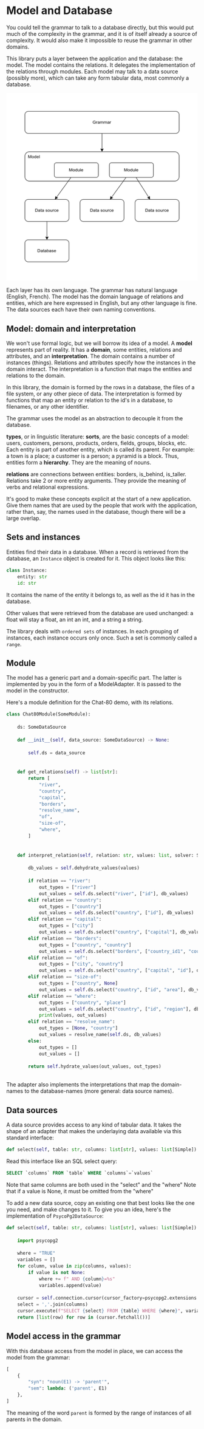 # Model and Database

You could tell the grammar to talk to a database directly, but this would put much of the complexity in the grammar, and it is of itself already a source of complexity. It would also make it impossible to reuse the grammar in other domains.

This library puts a layer between the application and the database: the model. The model contains the relations. It delegates the implementation of the relations through modules. Each model may talk to a data source (possibly more), which can take any form tabular data, most commonly a database. 

![Layers](../images/layers.drawio.png)

Each layer has its own language. The grammar has natural language (English, French). The model has the domain language of relations and entities, which are here expressed in English, but any other language is fine. The data sources each have their own naming conventions.

## Model: domain and interpretation

We won't use formal logic, but we will borrow its idea of a model. A __model__ represents part of reality. It has a __domain__, some entities, relations and attributes, and an __interpretation__. The domain contains a number of instances (things). Relations and attributes specify how the instances in the domain interact. The interpretation is a function that maps the entities and relations to the domain.

In this library, the domain is formed by the rows in a database, the files of a file system, or any other piece of data. The interpretation is formed by functions that map an entity or relation to the id's in a database, to filenames, or any other identifier.

The grammar uses the model as an abstraction to decouple it from the database.

__types__, or in linguistic literature: __sorts__, are the basic concepts of a model: users, customers, persons, products, orders, fields, groups, blocks, etc. Each entity is part of another entity, which is called its parent. For example: a town is a place; a customer is a person; a pyramid is a block. Thus, entities form a __hierarchy__. They are the meaning of nouns.

__relations__ are connections between entities: borders, is_behind, is_taller. Relations take 2 or more entity arguments. They provide the meaning of verbs and relational expressions.

It's good to make these concepts explicit at the start of a new application. Give them names that are used by the people that work with the application, rather than, say, the names used in the database, though there will be a large overlap.

## Sets and instances

Entities find their data in a database. When a record is retrieved from the database, an `Instance` object is created for it. This object looks like this:

~~~python
class Instance:
    entity: str
    id: str
~~~

It contains the name of the entity it belongs to, as well as the id it has in the database.

Other values that were retrieved from the database are used unchanged: a float will stay a float, an int an int, and a string a string.

The library deals with `ordered sets` of instances. In each grouping of instances, each instance occurs only once. Such a set is commonly called a `range`.

## Module

The model has a generic part and a domain-specific part. The latter is implemented by you in the form of a ModelAdapter. It is passed to the model in the constructor.

Here's a module definition for the Chat-80 demo, with its relations.

~~~python
class Chat80Module(SomeModule):

    ds: SomeDataSource

    def __init__(self, data_source: SomeDataSource) -> None:

        self.ds = data_source


    def get_relations(self) -> list[str]:
        return [
            "river", 
            "country", 
            "capital", 
            "borders",
            "resolve_name",
            "of",
            "size-of",
            "where",
        ]


    def interpret_relation(self, relation: str, values: list, solver: SomeSolver, binding: dict) -> list[list]:

        db_values = self.dehydrate_values(values)
    
        if relation == "river":
            out_types = ["river"]
            out_values = self.ds.select("river", ["id"], db_values)
        elif relation == "country":
            out_types = ["country"]
            out_values = self.ds.select("country", ["id"], db_values)
        elif relation == "capital":
            out_types = ["city"]
            out_values = self.ds.select("country", ["capital"], db_values)
        elif relation == "borders":
            out_types = ["country", "country"]
            out_values = self.ds.select("borders", ["country_id1", "country_id2"], db_values)
        elif relation == "of":
            out_types = ["city", "country"]
            out_values = self.ds.select("country", ["capital", "id"], db_values)
        elif relation == "size-of":
            out_types = ["country", None]
            out_values = self.ds.select("country", ["id", "area"], db_values)
        elif relation == "where":
            out_types = ["country", "place"]
            out_values = self.ds.select("country", ["id", "region"], db_values)
            print(values, out_values)
        elif relation == "resolve_name":
            out_types = [None, "country"]
            out_values = resolve_name(self.ds, db_values)
        else:
            out_types = []
            out_values = []
      
        return self.hydrate_values(out_values, out_types)
    
~~~

The adapter also implements the interpretations that map the domain-names to the database-names (more general: data source names).

## Data sources

A data source provides access to any kind of tabular data. It takes the shape of an adapter that makes the underlaying data available via this standard interface:

~~~python
def select(self, table: str, columns: list[str], values: list[Simple]) -> list[list[Simple]]:
~~~

Read this interface like an SQL select query:

~~~sql
SELECT `columns` FROM `table` WHERE `columns`=`values`
~~~

Note that same columns are both used in the "select" and the "where"
Note that if a value is None, it must be omitted from the "where"

To add a new data source, copy an existing one that best looks like the one you need, and make changes to it. To give you an idea, here's the implementation of `PsycoPg2DataSource`:

~~~python
def select(self, table: str, columns: list[str], values: list[Simple]) -> list[list[Simple]]:

    import psycopg2

    where = "TRUE"
    variables = []
    for column, value in zip(columns, values):
        if value is not None:
            where += f" AND {column}=%s"
            variables.append(value)

    cursor = self.connection.cursor(cursor_factory=psycopg2.extensions.cursor)
    select = ','.join(columns)
    cursor.execute(f"SELECT {select} FROM {table} WHERE {where}", variables)
    return [list(row) for row in (cursor.fetchall())]
~~~

## Model access in the grammar

With this database access from the model in place, we can access the model from the grammar:

~~~python
[
    { 
        "syn": "noun(E1) -> 'parent'", 
        "sem": lambda: ('parent', E1)
    },
]
~~~

The meaning of the word `parent` is formed by the range of instances of all parents in the domain.
